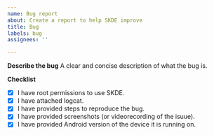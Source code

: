 ```yaml
---
name: Bug report
about: Create a report to help SKDE improve
title: Bug
labels: bug
assignees: ''

---
```


**Describe the bug**
A clear and concise description of what the bug is.

**Checklist**
- [x] I have root permissions to use SKDE.
- [x] I have attached logcat.
- [x] I have provided steps to reproduce the bug.
- [x] I have provided screenshots (or videorecording of the isuue).
- [x] I have provided Android version of the device it is running on.
